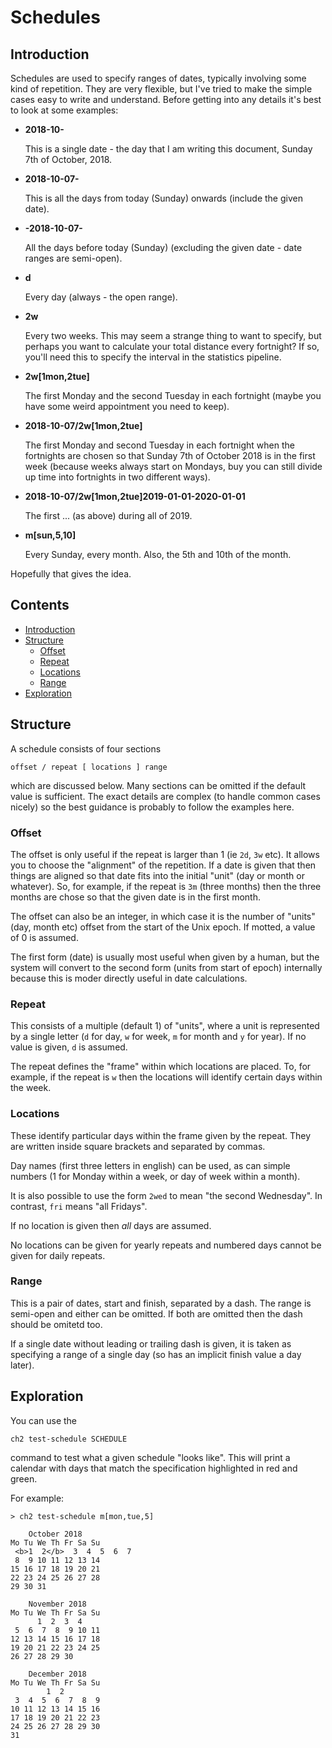 
# Schedules

## Introduction

Schedules are used to specify ranges of dates, typically involving
some kind of repetition.  They are very flexible, but I've tried to
make the simple cases easy to write and understand.  Before getting
into any details it's best to look at some examples:

* **2018-10-**

  This is a single date - the day that I am writing this document,
  Sunday 7th of October, 2018.

* **2018-10-07-**

  This is all the days from today (Sunday) onwards (include the given
  date).

* **-2018-10-07-**

  All the days before today (Sunday) (excluding the given date - date
  ranges are semi-open).

* **d**

  Every day (always - the open range).

* **2w**

  Every two weeks.  This may seem a strange thing to want to specify,
  but perhaps you want to calculate your total distance every
  fortnight?  If so, you'll need this to specify the interval in the
  statistics pipeline.

* **2w[1mon,2tue]**

  The first Monday and the second Tuesday in each fortnight (maybe you
  have some weird appointment you need to keep).

* **2018-10-07/2w[1mon,2tue]**

  The first Monday and second Tuesday in each fortnight when the
  fortnights are chosen so that Sunday 7th of October 2018 is in the
  first week (because weeks always start on Mondays, buy you can still
  divide up time into fortnights in two different ways).

* **2018-10-07/2w[1mon,2tue]2019-01-01-2020-01-01**

  The first ... (as above) during all of 2019.

* **m[sun,5,10]**

  Every Sunday, every month.  Also, the 5th and 10th of the month.

Hopefully that gives the idea.  

## Contents

* [Introduction](#introduction)
* [Structure](#structure)
  * [Offset](#offset)
  * [Repeat](#repeat)
  * [Locations](#locations)
  * [Range](#range)
* [Exploration](#exploration)  

## Structure

A schedule consists of four sections

    offset / repeat [ locations ] range

which are discussed below.  Many sections can be omitted if the
default value is sufficient.  The exact details are complex (to handle
common cases nicely) so the best guidance is probably to follow the
examples here.

### Offset

The offset is only useful if the repeat is larger than 1 (ie `2d`,
`3w` etc).  It allows you to choose the "alignment" of the repetition.
If a date is given that then things are aligned so that date fits into
the initial "unit" (day or month or whatever).  So, for example, if
the repeat is `3m` (three months) then the three months are chose so
that the given date is in the first month.

The offset can also be an integer, in which case it is the number of
"units" (day, month etc) offset from the start of the Unix epoch.  If
motted, a value of 0 is assumed.

The first form (date) is usually most useful when given by a human,
but the system will convert to the second form (units from start of
epoch) internally because this is moder directly useful in date
calculations.

### Repeat

This consists of a multiple (default 1) of "units", where a unit is
represented by a single letter (`d` for day, `w` for week, `m` for
month and `y` for year).  If no value is given, `d` is assumed.

The repeat defines the "frame" within which locations are placed.  To,
for example, if the repeat is `w` then the locations will identify
certain days within the week.

### Locations

These identify particular days within the frame given by the repeat.
They are written inside square brackets and separated by commas.

Day names (first three letters in english) can be used, as can simple
numbers (1 for Monday within a week, or day of week within a month).

It is also possible to use the form `2wed` to mean "the second
Wednesday".  In contrast, `fri` means "all Fridays".

If no location is given then *all* days are assumed.

No locations can be given for yearly repeats and numbered days
cannot be given for daily repeats.

### Range

This is a pair of dates, start and finish, separated by a dash.  The
range is semi-open and either can be omitted.  If both are omitted
then the dash should be omitetd too.

If a single date without leading or trailing dash is given, it is
taken as specifying a range of a single day (so has an implicit finish
value a day later).

## Exploration

You can use the

    ch2 test-schedule SCHEDULE

command to test what a given schedule "looks like".  This will print a
calendar with days that match the specification highlighted in red and
green.

For example:

    > ch2 test-schedule m[mon,tue,5]

	    October 2018
	Mo Tu We Th Fr Sa Su
	 <b>1  2</b>  3  4  5  6  7
	 8  9 10 11 12 13 14
	15 16 17 18 19 20 21
	22 23 24 25 26 27 28
	29 30 31            

	    November 2018
	Mo Tu We Th Fr Sa Su
		  1  2  3  4
	 5  6  7  8  9 10 11
	12 13 14 15 16 17 18
	19 20 21 22 23 24 25
	26 27 28 29 30      

	    December 2018
	Mo Tu We Th Fr Sa Su
			1  2
	 3  4  5  6  7  8  9
	10 11 12 13 14 15 16
	17 18 19 20 21 22 23
	24 25 26 27 28 29 30
	31
